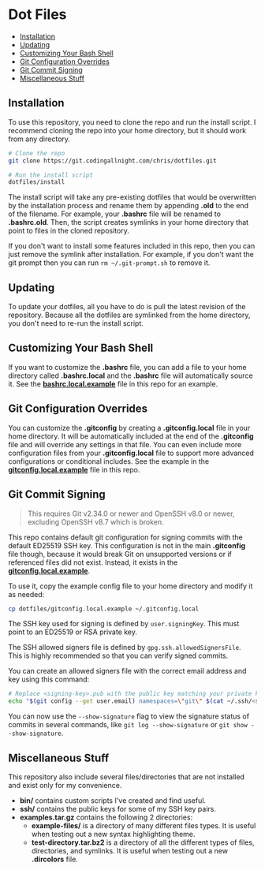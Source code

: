 # Dot Files

- [Installation](#installation)
- [Updating](#updating)
- [Customizing Your Bash Shell](#customizing-your-bash-shell)
- [Git Configuration Overrides](#git-configuration-overrides)
- [Git Commit Signing](#git-commit-signing)
- [Miscellaneous Stuff](#miscellaneous-stuff)

## Installation

To use this repository, you need to clone the repo and run the install script. I recommend cloning the repo into your home directory, but it should work from any directory.

```bash
# Clone the repo
git clone https://git.codingallnight.com/chris/dotfiles.git

# Run the install script
dotfiles/install
```

The install script will take any pre-existing dotfiles that would be overwritten by the installation process and rename them by appending **.old** to the end of the filename. For example, your **.bashrc** file will be renamed to **.bashrc.old**. Then, the script creates symlinks in your home directory that point to files in the cloned repository.

If you don't want to install some features included in this repo, then you can just remove the symlink after installation. For example, if you don't want the git prompt then you can run `rm ~/.git-prompt.sh` to remove it.

## Updating

To update your dotfiles, all you have to do is pull the latest revision of the repository. Because all the dotfiles are symlinked from the home directory, you don't need to re-run the install script.

## Customizing Your Bash Shell

If you want to customize the **.bashrc** file, you can add a file to your home directory called **.bashrc.local** and the **.bashrc** file will automatically source it. See the [**bashrc.local.example**](bashrc.local.example) file in this repo for an example.

## Git Configuration Overrides

You can customize the **.gitconfig** by creating a **.gitconfig.local** file in your home directory. It will be automatically included at the end of the **.gitconfig** file and will override any settings in that file. You can even include more configuration files from your **.gitconfig.local** file to support more advanced configurations or conditional includes. See the example in the [**gitconfig.local.example**](gitconfig.local.example) file in this repo.

## Git Commit Signing

> This requires Git v2.34.0 or newer and OpenSSH v8.0 or newer, excluding OpenSSH v8.7 which is broken.

This repo contains default git configuration for signing commits with the default ED25519 SSH key. This configuration is not in the main **.gitconfig** file though, because it would break Git on unsupported versions or if referenced files did not exist. Instead, it exists in the [**gitconfig.local.example**](gitconfig.local.example).

To use it, copy the example config file to your home directory and modify it as needed:

```bash
cp dotfiles/gitconfig.local.example ~/.gitconfig.local
```

The SSH key used for signing is defined by `user.signingKey`. This must point to an ED25519 or RSA private key.

The SSH allowed signers file is defined by `gpg.ssh.allowedSignersFile`. This is highly recommended so that you can verify signed commits.

You can create an allowed signers file with the correct email address and key using this command:

```bash
# Replace <signing-key>.pub with the public key matching your private key in user.signingKey
echo "$(git config --get user.email) namespaces=\"git\" $(cat ~/.ssh/<signing-key>.pub)" >> ~/.ssh/allowed_signers
```

You can now use the `--show-signature` flag to view the signature status of commits in several commands, like `git log --show-signature` or `git show --show-signature`.

## Miscellaneous Stuff

This repository also include several files/directories that are not installed and exist only for my convenience.

- **bin/** contains custom scripts I've created and find useful.
- **ssh/** contains the public keys for some of my SSH key pairs.
- **examples.tar.gz** contains the following 2 directories:
  - **example-files/** is a directory of many different files types. It is useful when testing out a new syntax highlighting theme.
  - **test-directory.tar.bz2** is a directory of all the different types of files, directories, and symlinks. It is useful when testing out a new **.dircolors** file.



[_modeline]: # ( vi: set ts=4 sw=4 et wrap ft=markdown: )
